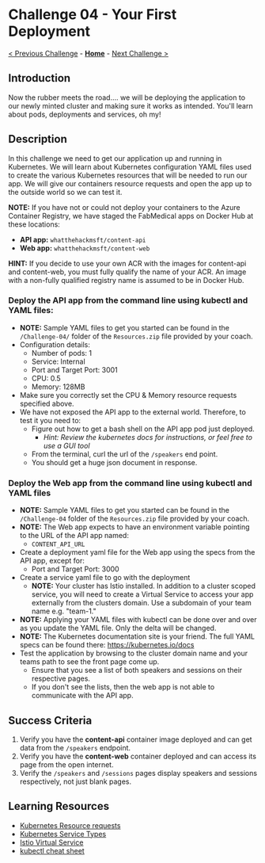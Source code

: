 # Challenge 04 - Your First Deployment

[< Previous Challenge](./Challenge-03.md) - **[Home](../README.md)** - [Next Challenge >](./Challenge-05.md)

## Introduction

Now the rubber meets the road.... we will be deploying the application to our newly minted cluster and making sure it works as intended. You'll learn about pods, deployments and services, oh my!

## Description

In this challenge we need to get our application up and running in Kubernetes. We will learn about Kubernetes configuration YAML files used to create the various Kubernetes resources that will be needed to run our app. We will give our containers resource requests and open the app up to the outside world so we can test it.

**NOTE:** If you have not or could not deploy your containers to the Azure Container Registry, we have staged the FabMedical apps on Docker Hub at these locations:
- **API app:** `whatthehackmsft/content-api`
- **Web app:** `whatthehackmsft/content-web`

**HINT:** If you decide to use your own ACR with the images for content-api and content-web, you must fully qualify the name of your ACR. An image with a non-fully qualified registry name is assumed to be in Docker Hub. 

### Deploy the **API app** from the command line using kubectl and YAML files:

- **NOTE:** Sample YAML files to get you started can be found in the `/Challenge-04/` folder of the `Resources.zip` file provided by your coach.
- Configuration details:
  - Number of pods: 1
  - Service: Internal
  - Port and Target Port: 3001
  - CPU: 0.5
  - Memory: 128MB
- Make sure you correctly set the CPU & Memory resource requests specified above.
- We have not exposed the API app to the external world. Therefore, to test it you need to:
	- Figure out how to get a bash shell on the API app pod just deployed.
    	- _Hint: Review the kubernetes docs for instructions, or feel free to use a GUI tool_
	- From the terminal, curl the url of the `/speakers` end point.
	- You should get a huge json document in response.
   
### Deploy the Web app from the command line using kubectl and YAML files
- **NOTE:** Sample YAML files to get you started can be found in the `/Challenge-04` folder of the `Resources.zip` file provided by your coach.
- **NOTE:** The Web app expects to have an environment variable pointing to the URL of the API app named:
	- `CONTENT_API_URL`
- Create a deployment yaml file for the Web app using the specs from the API app, except for:
	- Port and Target Port: 3000
- Create a service yaml file to go with the deployment
	- **NOTE:** Your cluster has Istio installed. In addition to a cluster scoped service, you will need to create a Virtual Service to access your app externally from the clusters domain. Use a subdomain of your team name e.g. "team-1.<fqdn>"
- **NOTE:** Applying your YAML files with kubectl can be done over and over as you update the YAML file. Only the delta will be changed.
- **NOTE:** The Kubernetes documentation site is your friend. The full YAML specs can be found there: <https://kubernetes.io/docs>
- Test the application by browsing to the cluster domain name and your teams path to see the front page come up.
	- Ensure that you see a list of both speakers and sessions on their respective pages.
	- If you don't see the lists, then the web app is not able to communicate with the API app.

## Success Criteria

1. Verify you have the **content-api** container image deployed and can get data from the `/speakers` endpoint.
1. Verify you have the **content-web** container deployed and can access its page from the open internet.
1. Verify the `/speakers` and `/sessions` pages display speakers and sessions respectively, not just blank pages.

## Learning Resources

* [Kubernetes Resource requests](https://kubernetes.io/docs/concepts/configuration/manage-resources-containers/#requests-and-limits)
* [Kubernetes Service Types](https://kubernetes.io/docs/concepts/services-networking/service/#publishing-services-service-types)
* [Istio Virtual Service](https://istio.io/latest/docs/reference/config/networking/virtual-service/)
* [kubectl cheat sheet](https://kubernetes.io/docs/reference/kubectl/cheatsheet/)

